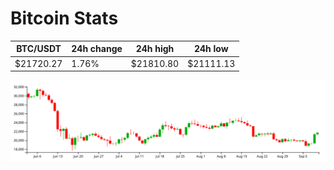 # Bitcoin Stats

BTC/USDT|24h change|24h high|24h low|
|---|---|---|---|
|$21720.27|1.76%|$21810.80|$21111.13|

<img src="./chart.svg">
